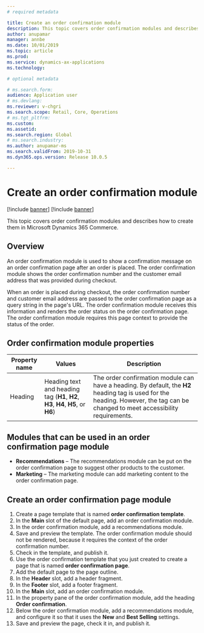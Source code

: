 ```yaml
---
# required metadata

title: Create an order confirmation module
description: This topic covers order confirmation modules and describes how to create them in Microsoft Dynamics 365 Commerce.
author: anupamar
manager: annbe
ms.date: 10/01/2019
ms.topic: article
ms.prod: 
ms.service: dynamics-ax-applications
ms.technology: 

# optional metadata

# ms.search.form: 
audience: Application user
# ms.devlang: 
ms.reviewer: v-chgri
ms.search.scope: Retail, Core, Operations
# ms.tgt_pltfrm: 
ms.custom: 
ms.assetid: 
ms.search.region: Global
# ms.search.industry: 
ms.author: anupamar-ms
ms.search.validFrom: 2019-10-31
ms.dyn365.ops.version: Release 10.0.5

---
```

# Create an order confirmation module

[!include [banner](../../includes/preview-banner.md)]
[!include [banner](../../includes/banner.md)]

This topic covers order confirmation modules and describes how to create them in Microsoft Dynamics 365 Commerce.

## Overview

An order confirmation module is used to show a confirmation message on an order confirmation page after an order is placed. The order confirmation module shows the order confirmation number and the customer email address that was provided during checkout.

When an order is placed during checkout, the order confirmation number and customer email address are passed to the order confirmation page as a query string in the page's URL. The order confirmation module receives this information and renders the order status on the order confirmation page. The order confirmation module requires this page context to provide the status of the order.

## Order confirmation module properties

| Property name | Values | Description |
|---------------|--------|-------------|
| Heading       | Heading text and heading tag (**H1**, **H2**, **H3**, **H4**, **H5**, or **H6**) | The order confirmation module can have a heading. By default, the **H2** heading tag is used for the heading. However, the tag can be changed to meet accessibility requirements. |

## Modules that can be used in an order confirmation page module 

- **Recommendations** – The recommendations module can be put on the order confirmation page to suggest other products to the customer.
- **Marketing** – The marketing module can add marketing content to the order confirmation page.

## Create an order confirmation page module

1. Create a page template that is named **order confirmation template**.
1. In the **Main** slot of the default page, add an order confirmation module.
1. In the order confirmation module, add a recommendations module.
1. Save and preview the template. The order confirmation module should not be rendered, because it requires the context of the order confirmation number.
1. Check in the template, and publish it.
1. Use the order confirmation template that you just created to create a page that is named **order confirmation page**.
1. Add the default page to the page outline.
1. In the **Header** slot, add a header fragment.
1. In the **Footer** slot, add a footer fragment.
1. In the **Main** slot, add an order confirmation module.
1. In the property pane of the order confirmation module, add the heading **Order confirmation**.
1. Below the order confirmation module, add a recommendations module, and configure it so that it uses the **New** and **Best Selling** settings.
1. Save and preview the page, check it in, and publish it.
